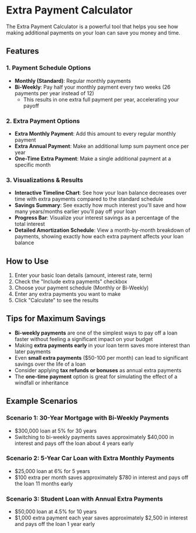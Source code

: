 # Extra Payment Calculator

The Extra Payment Calculator is a powerful tool that helps you see how making additional payments on your loan can save you money and time.

## Features

### 1. Payment Schedule Options
- **Monthly (Standard)**: Regular monthly payments
- **Bi-Weekly**: Pay half your monthly payment every two weeks (26 payments per year instead of 12)
  - This results in one extra full payment per year, accelerating your payoff

### 2. Extra Payment Options
- **Extra Monthly Payment**: Add this amount to every regular monthly payment
- **Extra Annual Payment**: Make an additional lump sum payment once per year
- **One-Time Extra Payment**: Make a single additional payment at a specific month

### 3. Visualizations & Results
- **Interactive Timeline Chart**: See how your loan balance decreases over time with extra payments compared to the standard schedule
- **Savings Summary**: See exactly how much interest you'll save and how many years/months earlier you'll pay off your loan
- **Progress Bar**: Visualize your interest savings as a percentage of the total interest
- **Detailed Amortization Schedule**: View a month-by-month breakdown of payments, showing exactly how each extra payment affects your loan balance

## How to Use

1. Enter your basic loan details (amount, interest rate, term)
2. Check the "Include extra payments" checkbox
3. Choose your payment schedule (Monthly or Bi-Weekly)
4. Enter any extra payments you want to make
5. Click "Calculate" to see the results

## Tips for Maximum Savings

- **Bi-weekly payments** are one of the simplest ways to pay off a loan faster without feeling a significant impact on your budget
- Making **extra payments early** in your loan term saves more interest than later payments
- Even **small extra payments** ($50-100 per month) can lead to significant savings over the life of a loan
- Consider applying **tax refunds or bonuses** as annual extra payments
- The **one-time payment** option is great for simulating the effect of a windfall or inheritance

## Example Scenarios

### Scenario 1: 30-Year Mortgage with Bi-Weekly Payments
- $300,000 loan at 5% for 30 years
- Switching to bi-weekly payments saves approximately $40,000 in interest and pays off the loan about 4 years early

### Scenario 2: 5-Year Car Loan with Extra Monthly Payments
- $25,000 loan at 6% for 5 years
- $100 extra per month saves approximately $780 in interest and pays off the loan 11 months early

### Scenario 3: Student Loan with Annual Extra Payments
- $50,000 loan at 4.5% for 10 years
- $1,000 extra payment each year saves approximately $2,500 in interest and pays off the loan 1 year early 